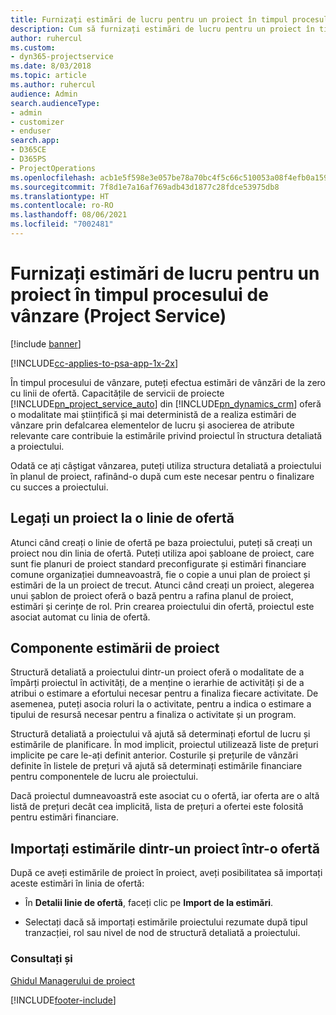 ```yaml
---
title: Furnizați estimări de lucru pentru un proiect în timpul procesului de vânzare
description: Cum să furnizați estimări de lucru pentru un proiect în timpul procesului de vânzări în Project Service
author: ruhercul
ms.custom:
- dyn365-projectservice
ms.date: 8/03/2018
ms.topic: article
ms.author: ruhercul
audience: Admin
search.audienceType:
- admin
- customizer
- enduser
search.app:
- D365CE
- D365PS
- ProjectOperations
ms.openlocfilehash: acb1e5f598e3e057be78a70bc4f5c66c510053a08f4efb0a1595cf4853171662
ms.sourcegitcommit: 7f8d1e7a16af769adb43d1877c28fdce53975db8
ms.translationtype: HT
ms.contentlocale: ro-RO
ms.lasthandoff: 08/06/2021
ms.locfileid: "7002481"
---
```

# <a name="provide-work-estimates-for-a-project-during-the-sales-process-project-service"></a>Furnizați estimări de lucru pentru un proiect în timpul procesului de vânzare (Project Service)

[!include [banner](../includes/psa-now-project-operations.md)]

[!INCLUDE[cc-applies-to-psa-app-1x-2x](../includes/cc-applies-to-psa-app-1x-2x.md)]

În timpul procesului de vânzare, puteți efectua estimări de vânzări de la zero cu linii de ofertă. Capacitățile de servicii de proiecte [!INCLUDE[pn_project_service_auto](../includes/pn-project-service-auto.md)] din [!INCLUDE[pn_dynamics_crm](../includes/pn-dynamics-crm.md)] oferă o modalitate mai științifică și mai deterministă de a realiza estimări de vânzare prin defalcarea elementelor de lucru și asocierea de atribute relevante care contribuie la estimările privind proiectul în structura detaliată a proiectului.  
  
 Odată ce ați câștigat vânzarea, puteți utiliza structura detaliată a proiectului în planul de proiect, rafinând-o după cum este necesar pentru o finalizare cu succes a proiectului.  
  
## <a name="link-a-project-to-a-quote-line"></a>Legați un proiect la o linie de ofertă  
 Atunci când creați o linie de ofertă pe baza proiectului, puteți să creați un proiect nou din linia de ofertă. Puteți utiliza apoi șabloane de proiect, care sunt fie planuri de proiect standard preconfigurate și estimări financiare comune organizației dumneavoastră, fie o copie a unui plan de proiect și estimări de la un proiect de trecut. Atunci când creați un proiect, alegerea unui șablon de proiect oferă o bază pentru a rafina planul de proiect, estimări și cerințe de rol. Prin crearea proiectului din ofertă, proiectul este asociat automat cu linia de ofertă.  
  
## <a name="project-estimate-components"></a>Componente estimării de proiect  
 Structură detaliată a proiectului dintr-un proiect oferă o modalitate de a împărți proiectul în activități, de a menține o ierarhie de activități și de a atribui o estimare a efortului necesar pentru a finaliza fiecare activitate. De asemenea, puteți asocia roluri la o activitate, pentru a indica o estimare a tipului de resursă necesar pentru a finaliza o activitate și un program.  
  
 Structură detaliată a proiectului vă ajută să determinați efortul de lucru și estimările de planificare. În mod implicit, proiectul utilizează liste de prețuri implicite pe care le-ați definit anterior. Costurile și prețurile de vânzări definite în listele de prețuri vă ajută să determinați estimările financiare pentru componentele de lucru ale proiectului.  
  
 Dacă proiectul dumneavoastră este asociat cu o ofertă, iar oferta are o altă listă de prețuri decât cea implicită, lista de prețuri a ofertei este folosită pentru estimări financiare.  
  
## <a name="import-estimates-from-a-project-into-a-quote"></a>Importați estimările dintr-un proiect într-o ofertă  
 După ce aveți estimările de proiect în proiect, aveți posibilitatea să importați aceste estimări în linia de ofertă:  
  
-   În **Detalii linie de ofertă**, faceți clic pe **Import de la estimări**. 

-   Selectați dacă să importați estimările proiectului rezumate după tipul tranzacției, rol sau nivel de nod de structură detaliată a proiectului.  
  
### <a name="see-also"></a>Consultați și  
 [Ghidul Managerului de proiect](../psa/project-manager-guide.md)


[!INCLUDE[footer-include](../includes/footer-banner.md)]